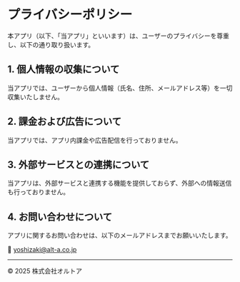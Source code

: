 # プライバシーポリシー

本アプリ（以下、「当アプリ」といいます）は、ユーザーのプライバシーを尊重し、以下の通り取り扱います。

## 1. 個人情報の収集について

当アプリでは、ユーザーから個人情報（氏名、住所、メールアドレス等）を一切収集いたしません。

## 2. 課金および広告について

当アプリでは、アプリ内課金や広告配信を行っておりません。

## 3. 外部サービスとの連携について

当アプリは、外部サービスと連携する機能を提供しておらず、外部への情報送信も行っておりません。

## 4. お問い合わせについて

アプリに関するお問い合わせは、以下のメールアドレスまでお願いいたします。

📧 [yoshizaki@alt-a.co.jp](mailto:yoshizaki@alt-a.co.jp)

---

© 2025 株式会社オルトア
